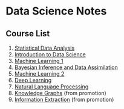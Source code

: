 # Data Science Notes

## Course List
1. [Statistical Data Analysis](https://github.com/sefeoglu/datascience-notes/tree/master/SDA)
2. [Introduction to Data Science](IntroDS)
3. [Machine Learning 1](ML1)
4. [Bayesian Inference and Data Assimilation](BI_DA)
5. [Machine Learning 2](ML2)
6. [Deep Learning](DL)
7. [Natural Language Processing](NLP)
8. [Knowledge Graphs](KG) (from promotion)
9. [Information Extraction](IE) (from promotion)
